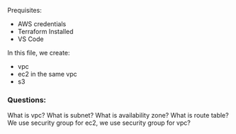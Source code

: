 Prequisites:
- AWS credentials
- Terraform Installed
- VS Code



In this file, we create:
- vpc
- ec2 in the same vpc
- s3

 ### Questions: 
What is vpc?
What is subnet?
What is availability zone?
What is route table?
We use security group for ec2, we use security group for vpc?

